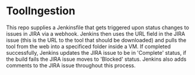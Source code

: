 # ToolIngestion

This repo supplies a Jenkinsfile that gets triggered upon status changes to issues in JIRA via a webhook. Jenkins then uses the URL field in the JIRA issue (this is the URL to the tool that should be downloaded) and pulls the tool from the web into a specificed folder inside a VM. If completed successfully, Jenkins updates the JIRA issue to be in 'Complete' status, if the build fails the JIRA issue moves to 'Blocked' status. Jenkins also adds comments to the JIRA issue throughout this process.

